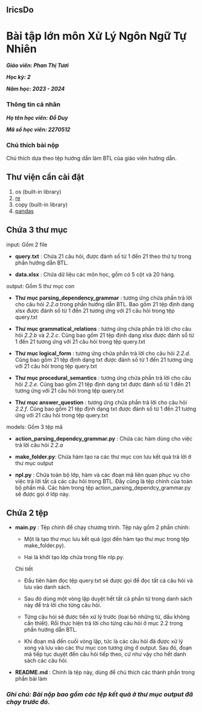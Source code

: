 ## IricsDo

# Bài tập lớn môn Xử Lý Ngôn Ngữ Tự Nhiên

***Giáo viên: Phan Thị Tươi***

***Học kỳ: 2***

***Năm học: 2023 - 2024***

### Thông tin cá nhân

***Họ tên học viên: Đỗ Duy***

***Mã số học viên: 2270512***

### Chú thích bài nộp

Chú thích dựa theo tệp hướng dẫn làm BTL của giáo viên hướng dẫn.

## Thư viện cần cài đặt
1. os (built-in library)
2. [re](https://pypi.org/project/regex/)
3. copy (built-in library)
4. [pandas](https://pypi.org/project/pandas/)

## Chứa 3 thư mục

input: Gồm 2 file

- **query.txt** : Chứa 21 câu hỏi, được đánh số từ 1 đến 21 theo thứ tự trong phần hướng dẫn BTL.

- **data.xlsx** : Chứa dữ liệu các môn học, gồm có 5 cột và 20 hàng.

output: Gồm 5 thư mục con

- **Thư mục parsing_dependency_grammar** : tương ứng chứa phần trả lời cho câu hỏi *2.2.a* trong phần hướng dẫn BTL. Bao gồm 21 tệp định dạng xlsx được đánh số từ 1 đến 21 tương ứng với 21 câu hỏi trong tệp query.txt

- **Thư mục grammatical_relations** : tương ứng chứa phần trả lời cho câu hỏi *2.2.b* và *2.2.c*. Cũng bao gồm 21 tệp định dạng xlsx được đánh số từ 1 đến 21 tương ứng với 21 câu hỏi trong tệp query.txt

- **Thư mục logical_form** : tương ứng chứa phần trả lời cho câu hỏi *2.2.d*. Cũng bao gồm 21 tệp định dạng txt được đánh số từ 1 đến 21 tương ứng với 21 câu hỏi trong tệp query.txt

- **Thư mục procedural_semantics** : tương ứng chứa phần trả lời cho câu hỏi *2.2.e*. Cũng bao gồm 21 tệp định dạng txt được đánh số từ 1 đến 21 tương ứng với 21 câu hỏi trong tệp query.txt

- **Thư mục answer_question** : tương ứng chứa phần trả lời cho câu hỏi *2.2.f*. Cũng bao gồm 21 tệp định dạng txt được đánh số từ 1 đến 21 tương ứng với 21 câu hỏi trong tệp query.txt

models: Gồm 3 tệp mã

- **action_parsing_dependcy_grammar.py** : Chứa các hàm dùng cho việc trả lời câu hỏi *2.2.a*

- **make_folder.py**: Chứa hàm tạo ra các thư mục con lưu kết quả trả lời ở thư mục output

- **npl.py** : Chứa toàn bộ lớp, hàm và các đoạn mã liên quan phục vụ cho việc trả lời tất cả các câu hỏi trong BTL. Đây cũng là tệp chính của toàn bộ phần mã.
Các hàm trong tệp action_parsing_dependcy_grammar.py
sẽ được gọi ở lớp này.

## Chứa 2 tệp

- **main.py** : Tệp chính để chạy chương trình. Tệp này gồm 2 phần chính:

    - Một là tạo thư mục lưu kết quả (gọi đến hàm tạo thư mục trong tệp make_folder.py). 
    
    - Hai là khởi tạo lớp chứa trong file nlp.py. 

    Chi tiết

    - Đầu tiên hàm đọc tệp query.txt sẽ được gọi để đọc tất cả câu hỏi và lưu vào danh sách. 

    - Sau đó dùng một vòng lặp duyệt hết tất cả phần tử trong danh sách này để trả lời cho từng câu hỏi.

    - Từng câu hỏi sẽ được tiền xử lý trước (loại bỏ những từ, dấu không cần thiết). Rồi thực hiện trả lời cho từng câu hỏi ở mục 2.2 trong phần hướng dẫn BTL. 

    - Khi đoạn mã đến cuối vòng lặp, tức là các câu hỏi đã được xử lý xong và lưu vào các thư mục con tương ứng ở output. Sau đó, đoạn mã tiếp tục duyệt đến câu hỏi tiếp theo, cứ như vậy cho hết danh sách các câu hỏi.

- **README.md** : Chính là tệp này, dùng để chú thích các thành phần trong phần bài làm

### ***Ghi chú: Bài nộp bao gồm các tệp kết quả ở thư mục output đã chạy trước đó.***
